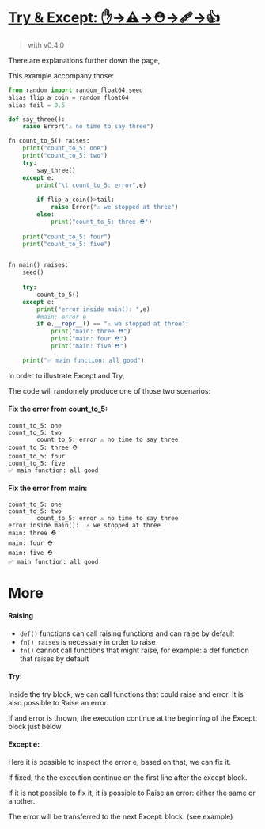 # [Try & Except: ✋->⚠️->⛑️->🩹->👍 ]()
> with v0.4.0

There are explanations further down the page,

This example accompany those:

```python
from random import random_float64,seed
alias flip_a_coin = random_float64
alias tail = 0.5

def say_three():
    raise Error("⚠️ no time to say three")

fn count_to_5() raises:
    print("count_to_5: one")
    print("count_to_5: two")
    try:
        say_three()
    except e:
        print("\t count_to_5: error",e)
        
        if flip_a_coin()>tail:
            raise Error("⚠️ we stopped at three")
        else:
            print("count_to_5: three ⛑️")
    
    print("count_to_5: four")
    print("count_to_5: five")


fn main() raises:
    seed()
    
    try:
        count_to_5()
    except e:
        print("error inside main(): ",e)
        #main: error e
        if e.__repr__() == "⚠️ we stopped at three":
            print("main: three ⛑️")
            print("main: four ⛑️")
            print("main: five ⛑️")

    print("✅ main function: all good")
```
In order to illustrate Except and Try, 

The code will randomely produce one of those two scenarios:
#### Fix the error from count_to_5:

    count_to_5: one
    count_to_5: two
            count_to_5: error ⚠️ no time to say three
    count_to_5: three ⛑️
    count_to_5: four
    count_to_5: five
    ✅ main function: all good

#### Fix the error from main:

    count_to_5: one
    count_to_5: two
            count_to_5: error ⚠️ no time to say three
    error inside main():  ⚠️ we stopped at three
    main: three ⛑️
    main: four ⛑️
    main: five ⛑️
    ✅ main function: all good

# More

#### Raising
- ```def()``` functions can call raising functions and can raise by default
-  ```fn() raises``` is necessary in order to raise
- ```fn()``` cannot call functions that might raise, for example: a def function that raises by default

#### Try:
Inside the try block, we can call functions that could raise and error. It is also possible to Raise an error.

If and error is thrown, the execution continue at the beginning of the Except: block just below

#### Except e:
Here it is possible to inspect the error e, based on that, we can fix it.

If fixed, the the execution continue on the first line after the except block.

If it is not possible to fix it, it is possible to Raise an error: either the same or another.

The error will be transferred to the next Except: block. (see example)
